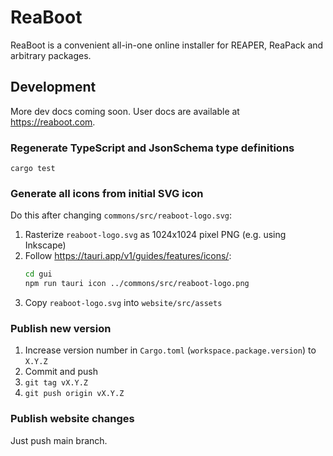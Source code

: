 # ReaBoot

ReaBoot is a convenient all-in-one online installer for REAPER, ReaPack and arbitrary packages.

## Development

More dev docs coming soon. User docs are available at https://reaboot.com.

### Regenerate TypeScript and JsonSchema type definitions

`cargo test`

### Generate all icons from initial SVG icon

Do this after changing `commons/src/reaboot-logo.svg`:

1. Rasterize `reaboot-logo.svg` as 1024x1024 pixel PNG (e.g. using Inkscape)
2. Follow https://tauri.app/v1/guides/features/icons/:
   ```sh
   cd gui
   npm run tauri icon ../commons/src/reaboot-logo.png
   ```
3. Copy `reaboot-logo.svg` into `website/src/assets`

### Publish new version

1. Increase version number in `Cargo.toml` (`workspace.package.version`) to `X.Y.Z`
2. Commit and push
3. `git tag vX.Y.Z`
3. `git push origin vX.Y.Z`

### Publish website changes

Just push main branch.
